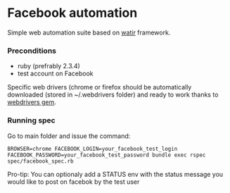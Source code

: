 # Facebook automation

Simple web automation suite based on [watir](http://watir.com/) framework.

### Preconditions
- ruby (prefrably 2.3.4)
- test account on Facebook

Specific web drivers (chrome or firefox should be automatically downloaded (stored in ~/.webdrivers folder) and ready to work thanks to [webdrivers gem](https://github.com/titusfortner/webdrivers).

### Running spec
Go to main folder and issue the command:

`BROWSER=chrome FACEBOOK_LOGIN=your_facebook_test_login FACEBOOK_PASSWORD=your_facebook_test_password bundle exec rspec spec/facebook_spec.rb`

Pro-tip: You can optionaly add a STATUS env with the status message you would like to post on facebok by the test user
